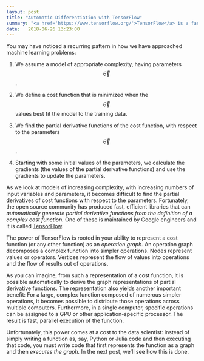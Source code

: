 ```yaml
---
layout: post
title: "Automatic Differentiation with TensorFlow"
summary: "<a href='https://www.tensorflow.org/'>TensorFlow</a> is a fast, efficient open source library that can <em> automatically generate partial derivative functions from the definition of a complex cost function.</em>"
date:   2018-06-26 13:23:00
---
```


You may have noticed a recurring pattern in how we have approached machine
learning problems:

1. We assume a model of appropriate complexity, having parameters
  $$\vec{\theta}$$.

2. We define a cost function that is minimized when the $$\vec{\theta}$$ values
  best fit the model to the training data.

3. We find the partial derivative functions of the cost function, with respect
  to the parameters $$\vec{\theta}$$.

4. Starting with some initial values of the parameters, we calculate the
  gradients (the values of the partial derivative functions) and use the
  gradients to update the parameters.

As we look at models of increasing complexity, with increasing numbers of input
variables and parameters, it becomes difficult to find the partial
derivatives of cost functions with respect to the parameters. Fortunately, the open
source community has produced fast, efficient libraries that can _automatically
generate partial derivative functions from the definition of a complex cost
function._ One of these is maintained by Google engineers and it is called
[TensorFlow](https://www.tensorflow.org/).

The power of TensorFlow is rooted in your ability to represent a cost function
(or any other function) as an _operation graph._ An operation graph decomposes
a complex function into simpler operations. Nodes represent values or operators.
Vertices represent the flow of values into operations and the flow of results
out of operations.

As you can imagine, from such a representation of a cost function, it is
possible automatically to derive the graph representations of partial derivative
functions. The representation also yields another important benefit: For a large,
complex function composed of numerous simpler operations, it becomes possible to
distribute those operations
across multiple computers. Furthermore, in a single computer, specific
operations can be assigned to a GPU or other application-specific processor.
The result is fast, parallel execution of the function.

Unfortunately, this power comes at a cost to the data scientist: instead of
simply writing a function as, say, Python or Julia code and then executing that code,
you must write code that first represents the function as a graph and then _executes
the graph._ In the next post, we'll see how this is done.
